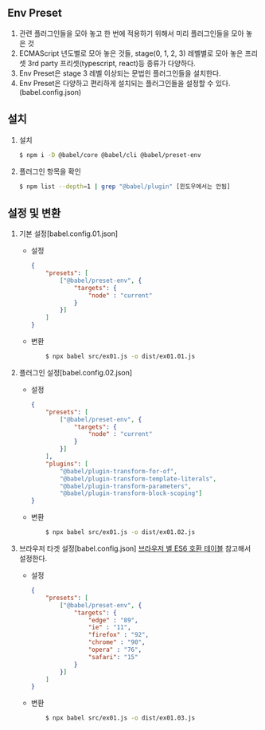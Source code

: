 ## Env Preset
1. 관련 플러그인들을 모아 놓고 한 번에 적용하기 위해서 미리 플러그인들을 모아 놓은 것
2. ECMAScript 년도별로 모아 놓은 것들, stage(0, 1, 2, 3) 레벨별로 모아 놓은 프리셋 3rd party 프리셋(typescript, react)등 종류가 다양하다.
3. Env Preset은 stage 3 레벨 이상되는 문법읜 플러그인들을 설치한다.
4. Env Preset은 다양하고 편리하게 설치되는 플러그인들을 설정할 수 있다. (babel.config.json)

## 설치
1. 설치
    ```bash
    $ npm i -D @babel/core @babel/cli @babel/preset-env

    ```
2. 플러그인 항목을 확인
    ```bash
    $ npm list --depth=1 | grep "@babel/plugin" [윈도우에서는 안됨]
    ```

## 설정 및 변환
1. 기본 설정[babel.config.01.json]
    - 설정
        ```json
        {
            "presets": [
                ["@babel/preset-env", {
                    "targets": {
                        "node" : "current"
                    }
                }]
            ]
        }
        ```

    - 변환
        ```bash
            $ npx babel src/ex01.js -o dist/ex01.01.js
        ```

2. 플러그인 설정[babel.config.02.json]
    - 설정
        ```json
        {
            "presets": [
                ["@babel/preset-env", {
                    "targets": {
                        "node" : "current"
                    }
                }]
            ],
            "plugins": [
                "@babel/plugin-transform-for-of",
                "@babel/plugin-transform-template-literals",
                "@babel/plugin-transform-parameters",
                "@babel/plugin-transform-block-scoping"]
        }
        ```

    - 변환
        ```bash
            $ npx babel src/ex01.js -o dist/ex01.02.js
        ```

3. 브라우저 타겟 설정[babel.config.json]
   [브라우저 별 ES6 호환 테이블](https://kangax.github.io/compat-table/es6/) 참고해서 설정한다.

    - 설정
        ```json
        {
            "presets": [
                ["@babel/preset-env", {
                    "targets": {
                        "edge" : "89",
                        "ie" : "11",
                        "firefox" : "92",
                        "chrome" : "90",
                        "opera" : "76",
                        "safari": "15"
                    }
                }]
            ]
        }
        ```

    - 변환
        ```bash
            $ npx babel src/ex01.js -o dist/ex01.03.js
        ```
